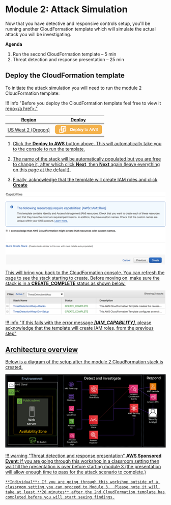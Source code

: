 # Module 2: Attack Simulation

Now that you have detective and responsive controls setup, you'll be running another CloudFormation template which will simulate the actual attack you will be investigating.

**Agenda**

1. Run the second CloudFormation template – 5 min
2. Threat detection and response presentation – 25 min

## Deploy the CloudFormation template

To initiate the attack simulation you will need to run the module 2 CloudFormation template: 

!!! info "Before you deploy the CloudFormation template feel free to view it <a href="https://github.com/aws-samples/aws-scaling-threat-detection-workshop/blob/master/templates/02-attack-simulation.yml" target="_blank">repo</a href>." 

Region| Deploy
------|-----
US West 2 (Oregon) | <a href="https://console.aws.amazon.com/cloudformation/home?region=us-west-2#/stacks/new?stackName=ThreatDetectionWksp-Attacks&templateURL=https://s3-us-west-2.amazonaws.com/sa-security-specialist-workshops-us-west-2/threat-detect-workshop/staging/02-attack-simulation.yml" target="_blank">![Deploy Module 2 in us-west-2](./images/deploy-to-aws.png)</a>

1. Click the **Deploy to AWS** button above.  This will automatically take you to the console to run the template. 

2. The name of the stack will be automatically populated but you are free to change it, after which click **Next**, then **Next** again (leave everything on this page at the default).  

3. Finally, acknowledge that the template will create IAM roles and click **Create**

![IAM Capabilities](./images/iam-capabilities.png)

This will bring you back to the CloudFormation console. You can refresh the page to see the stack starting to create. Before moving on, make sure the stack is in a **CREATE_COMPLETE** status as shown below.

![Stack Complete](./images/02-stack-complete.png)

!!! info "If this fails with the error message ***\[IAM_CAPABILITY\]***, please acknowledge that the template will create IAM roles, from the previous step"

## Architecture overview

Below is a diagram of the setup after the module 2 CloudFormation stack is created.

![Module 2 Diagram](./images/02-diagram-module2-3v2.png)

!!! warning "Threat detection and response presentation"
    **AWS Sponsored Event**: If you are going through this workshop in a classroom setting then wait till the presentation is over before starting module 3 (the presentation will allow enough time to pass for the attack scenario to complete.)

    **Individual**: If you are going through this workshop outside of a classroom setting you can proceed to Module 3.  Please note it will take at least **20 minutes** after the 2nd CloudFormation template has completed before you will start seeing findings.
